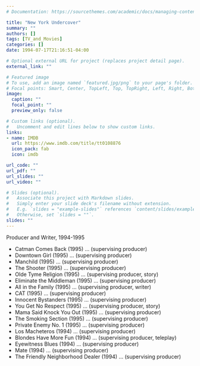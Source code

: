 ```yaml
---
# Documentation: https://sourcethemes.com/academic/docs/managing-content/

title: "New York Undercover"
summary: ""
authors: []
tags: [TV_and_Movies]
categories: []
date: 1994-07-17T21:16:51-04:00

# Optional external URL for project (replaces project detail page).
external_link: ""

# Featured image
# To use, add an image named `featured.jpg/png` to your page's folder.
# Focal points: Smart, Center, TopLeft, Top, TopRight, Left, Right, BottomLeft, Bottom, BottomRight.
image:
  caption: ""
  focal_point: ""
  preview_only: false

# Custom links (optional).
#   Uncomment and edit lines below to show custom links.
links:
- name: IMDB
  url: https://www.imdb.com/title/tt0108876
  icon_pack: fab
  icon: imdb

url_code: ""
url_pdf: ""
url_slides: ""
url_video: ""

# Slides (optional).
#   Associate this project with Markdown slides.
#   Simply enter your slide deck's filename without extension.
#   E.g. `slides = "example-slides"` references `content/slides/example-slides.md`.
#   Otherwise, set `slides = ""`.
slides: ""
---
```


Producer and Writer, 1994-1995

- Catman Comes Back (1995) ... (supervising producer)
- Downtown Girl (1995) ... (supervising producer)
- Manchild (1995) ... (supervising producer)
- The Shooter (1995) ... (supervising producer)
- Olde Tyme Religion (1995) ... (supervising producer, story)
- Eliminate the Middleman (1995) ... (supervising producer)
- All in the Family (1995) ... (supervising producer, writer)
- CAT (1995) ... (supervising producer)
- Innocent Bystanders (1995) ... (supervising producer)
- You Get No Respect (1995) ... (supervising producer, story)
- Mama Said Knock You Out (1995) ... (supervising producer)
- The Smoking Section (1995) ... (supervising producer)
- Private Enemy No. 1 (1995) ... (supervising producer)
- Los Macheteros (1994) ... (supervising producer)
- Blondes Have More Fun (1994) ... (supervising producer, teleplay)
- Eyewitness Blues (1994) ... (supervising producer)
- Mate (1994) ... (supervising producer)
- The Friendly Neighborhood Dealer (1994) ... (supervising producer)